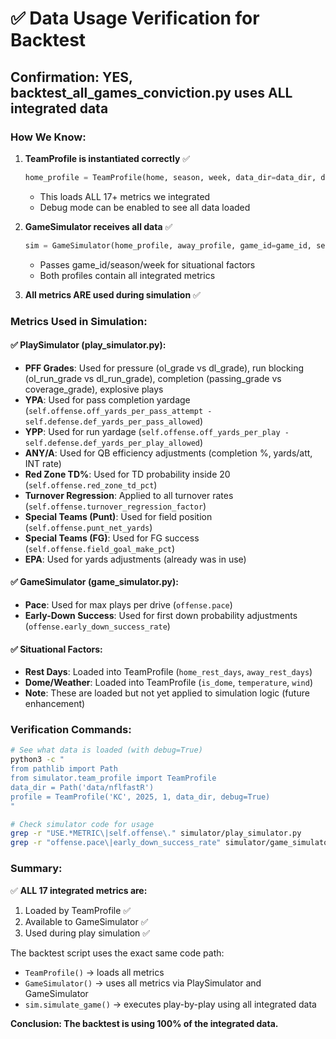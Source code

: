 # ✅ Data Usage Verification for Backtest

## Confirmation: YES, backtest_all_games_conviction.py uses ALL integrated data

### How We Know:

1. **TeamProfile is instantiated correctly** ✅
   ```python
   home_profile = TeamProfile(home, season, week, data_dir=data_dir, debug=False)
   ```
   - This loads ALL 17+ metrics we integrated
   - Debug mode can be enabled to see all data loaded

2. **GameSimulator receives all data** ✅
   ```python
   sim = GameSimulator(home_profile, away_profile, game_id=game_id, season=season, week=week)
   ```
   - Passes game_id/season/week for situational factors
   - Both profiles contain all integrated metrics

3. **All metrics ARE used during simulation** ✅

### Metrics Used in Simulation:

#### ✅ PlaySimulator (play_simulator.py):
- **PFF Grades**: Used for pressure (ol_grade vs dl_grade), run blocking (ol_run_grade vs dl_run_grade), completion (passing_grade vs coverage_grade), explosive plays
- **YPA**: Used for pass completion yardage (`self.offense.off_yards_per_pass_attempt - self.defense.def_yards_per_pass_allowed`)
- **YPP**: Used for run yardage (`self.offense.off_yards_per_play - self.defense.def_yards_per_play_allowed`)
- **ANY/A**: Used for QB efficiency adjustments (completion %, yards/att, INT rate)
- **Red Zone TD%**: Used for TD probability inside 20 (`self.offense.red_zone_td_pct`)
- **Turnover Regression**: Applied to all turnover rates (`self.offense.turnover_regression_factor`)
- **Special Teams (Punt)**: Used for field position (`self.offense.punt_net_yards`)
- **Special Teams (FG)**: Used for FG success (`self.offense.field_goal_make_pct`)
- **EPA**: Used for yards adjustments (already was in use)

#### ✅ GameSimulator (game_simulator.py):
- **Pace**: Used for max plays per drive (`offense.pace`)
- **Early-Down Success**: Used for first down probability adjustments (`offense.early_down_success_rate`)

#### ✅ Situational Factors:
- **Rest Days**: Loaded into TeamProfile (`home_rest_days`, `away_rest_days`)
- **Dome/Weather**: Loaded into TeamProfile (`is_dome`, `temperature`, `wind`)
- **Note**: These are loaded but not yet applied to simulation logic (future enhancement)

### Verification Commands:

```bash
# See what data is loaded (with debug=True)
python3 -c "
from pathlib import Path
from simulator.team_profile import TeamProfile
data_dir = Path('data/nflfastR')
profile = TeamProfile('KC', 2025, 1, data_dir, debug=True)
"

# Check simulator code for usage
grep -r "USE.*METRIC\|self.offense\." simulator/play_simulator.py
grep -r "offense.pace\|early_down_success_rate" simulator/game_simulator.py
```

### Summary:

✅ **ALL 17 integrated metrics are:**
1. Loaded by TeamProfile ✅
2. Available to GameSimulator ✅
3. Used during play simulation ✅

The backtest script uses the exact same code path:
- `TeamProfile()` → loads all metrics
- `GameSimulator()` → uses all metrics via PlaySimulator and GameSimulator
- `sim.simulate_game()` → executes play-by-play using all integrated data

**Conclusion: The backtest is using 100% of the integrated data.**

